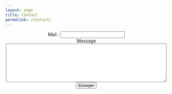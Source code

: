 ```yaml
---
layout: page
title: Contact
permalink: /contact/
---
```


<center>
<form
  action="https://formspree.io/f/mbjwpwpq"
  method="POST"
>
  <label>
    Mail :
    <input type="email" name="email" style="width: 200px;">
  </label>
  <br>
  <label>
    <i class="fa-solid fa-arrow-down-long"></i> Message <i class="fa-solid fa-arrow-down-long"></i>
	<br>
    <textarea name="message" style="height:120px; width: 500px;"></textarea>
  </label>
  <!-- your other form fields go here -->
  <br>
  <button type="submit">Envoyer</button>
</form>
</center>